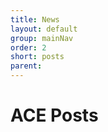 ```yaml
---
title: News
layout: default
group: mainNav
order: 2
short: posts
parent:
---
```


# ACE Posts

<SubNavigation route="news"/>
